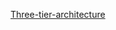 [Three-tier-architecture](https://www.notion.so/Project-Nginx-NodeJs-MySQL-1f206f716cd1808ca3d4de4d48eed650)
